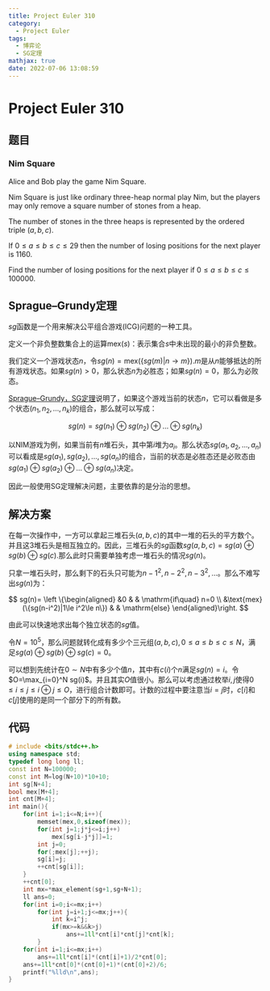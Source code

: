 ```yaml
---
title: Project Euler 310
category:
  - Project Euler
tags:
  - 博弈论
  - SG定理
mathjax: true
date: 2022-07-06 13:08:59
---
```


<escape><!-- more --></escape>

# Project Euler 310

## 题目

### Nim Square

Alice and Bob play the game Nim Square.

Nim Square is just like ordinary three-heap normal play Nim, but the players may only remove a square number of stones from a heap.

The number of stones in the three heaps is represented by the ordered triple $(a,b,c)$.

If $0\le a\le b\le c\le29$ then the number of losing positions for the next player is $1160$.

Find the number of losing positions for the next player if $0\le a\le b\le c\le100 000$.

## Sprague–Grundy定理

$sg$函数是一个用来解决公平组合游戏(ICG)问题的一种工具。

定义一个非负整数集合上的运算$\text{mex}(s)$：表示集合$s$中未出现的最小的非负整数。

我们定义一个游戏状态$n$，令$sg(n)=\text{mex}(\{sg(m)|n\rightarrow m\})$.$m$是从$n$能够抵达的所有游戏状态。如果$sg(n)>0$，那么状态$n$为必胜态；如果$sg(n)=0$，那么为必败态。

[Sprague–Grundy，SG定理](https://en.wikipedia.org/wiki/Sprague%E2%80%93Grundy_theorem)说明了，如果这个游戏当前的状态$n$，它可以看做是多个状态$(n_1,n_2,\dots,n_k)$的组合，那么就可以写成：

$$sg(n)=sg(n_1)\oplus sg(n_2)\oplus \dots \oplus sg(n_k)$$

以NIM游戏为例，如果当前有$n$堆石头，其中第$i$堆为$a_i$。那么状态$sg(a_1,a_2,\dots,a_n)$可以看成是$sg(a_1),sg(a_2),\dots,sg(a_n)$的组合，当前的状态是必胜态还是必败态由$sg(a_1)\oplus sg(a_2)\oplus\dots\oplus sg(a_n)$决定。

因此一般使用SG定理解决问题，主要依靠的是分治的思想。

## 解决方案

在每一次操作中，一方可以拿起三堆石头$(a,b,c)$的其中一堆的石头的平方数个。并且这$3$堆石头是相互独立的。因此，三堆石头的$sg$函数$sg(a,b,c)=sg(a)\oplus sg(b)\oplus sg(c)$.那么此时只需要单独考虑一堆石头的情况$sg(n)$。

只拿一堆石头时，那么剩下的石头只可能为$n-1^2,n-2^2,n-3^2,\dots$。那么不难写出$sg(n)$为：

$$
sg(n)=
\left \{\begin{aligned}
  &0 & & \mathrm{if\quad} n=0 \\
  &\text{mex}(\{sg(n-i^2)|1\le i^2\le n\}) & & \mathrm{else}
\end{aligned}\right.
$$

由此可以快速地求出每个独立状态的$sg$值。

令$N=10^5$，那么问题就转化成有多少个三元组$(a,b,c),0\le a\le b\le c\le N$，满足$sg(a)\oplus sg(b)\oplus sg(c)=0$。

可以想到先统计在$0\sim N$中有多少个值$n$，其中有$c(i)$个$n$满足$sg(n)=i$。令$O=\max_{i=0}^N sg(i)$。并且其实$O$值很小。那么可以考虑通过枚举$i,j$使得$0\le i\le j\le i\oplus j \le O$，进行组合计数即可。计数的过程中要注意当$i=j$时，$c[i]$和$c[j]$使用的是同一个部分下的所有数。

## 代码

```C++
# include <bits/stdc++.h>
using namespace std;
typedef long long ll;
const int N=100000;
const int M=log(N+10)*10+10;
int sg[N+4];
bool mex[M+4];
int cnt[M+4];
int main(){
    for(int i=1;i<=N;i++){
        memset(mex,0,sizeof(mex));
        for(int j=1;j*j<=i;j++)
            mex[sg[i-j*j]]=1;
        int j=0;
        for(;mex[j];++j);
        sg[i]=j;
        ++cnt[sg[i]];
    }
    ++cnt[0];
    int mx=*max_element(sg+1,sg+N+1);
    ll ans=0;
    for(int i=0;i<=mx;i++)
        for(int j=i+1;j<=mx;j++){
            int k=i^j;
            if(mx>=k&&k>j)
                ans+=1ll*cnt[i]*cnt[j]*cnt[k];
        }
    for(int i=1;i<=mx;i++)
        ans+=1ll*cnt[i]*(cnt[i]+1)/2*cnt[0];
    ans+=1ll*cnt[0]*(cnt[0]+1)*(cnt[0]+2)/6;
    printf("%lld\n",ans);
}

```
